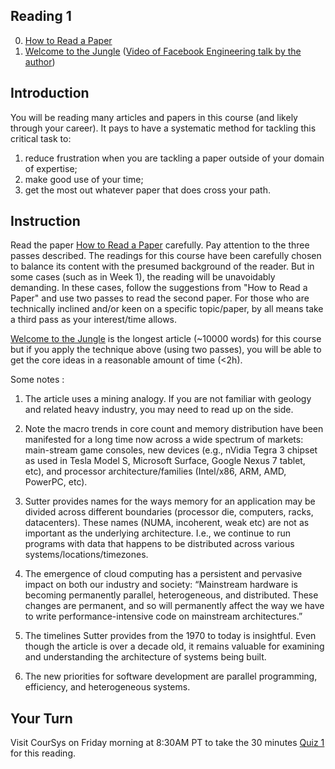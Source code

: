 ## Reading 1

0. [How to Read a Paper](https://web.stanford.edu/class/ee384m/Handouts/HowtoReadPaper.pdf)
1. [Welcome to the Jungle](https://herbsutter.com/welcome-to-the-jungle/) ([Video of Facebook Engineering talk by the author](https://www.facebook.com/Engineering/videos/herb-sutter-welcome-to-the-jungle/10151029515183109/))

## Introduction
   You will be reading many articles and papers in this course (and likely through your career). It pays to 
   have a systematic method for tackling this critical task to:
   1. reduce frustration when you are tackling a paper outside of your domain of expertise;
   2. make good use of your time;
   3. get the most out whatever paper that does cross your path.

## Instruction
   Read the paper [How to Read a Paper](https://web.stanford.edu/class/ee384m/Handouts/HowtoReadPaper.pdf) carefully. Pay attention to the three passes described. 
   The readings for this course have been carefully chosen to balance its content with the presumed background of the reader. But in some cases (such as in Week 1), the reading will be unavoidably demanding. In these cases, follow the suggestions from "How to Read a Paper" and use two passes to read the second paper. For those who are technically inclined and/or keen on a specific topic/paper, by all means take a third pass as your interest/time allows.

   [Welcome to the Jungle](https://herbsutter.com/welcome-to-the-jungle/) is the longest article (~10000 words) for this course but if you apply the technique above (using two passes), you will be able to get the core ideas in a reasonable amount of time (<2h).

   Some notes :
   1. The article uses a mining analogy. If you are not familiar with geology and related heavy industry, you may need to read up on the side.

   2. Note the macro trends in core count and memory distribution have been manifested for a long time now across a wide spectrum of markets: main-stream game consoles, new devices (e.g., nVidia Tegra 3 chipset as used in Tesla Model S, Microsoft Surface, Google Nexus 7 tablet, etc), and processor architecture/families (Intel/x86, ARM, AMD, PowerPC, etc).

   3. Sutter provides names for the ways memory for an application may be divided across different boundaries (processor die, computers, racks, datacenters). These names (NUMA, incoherent, weak etc) are not as important as the underlying architecture. I.e., we continue to run programs with data that happens to be distributed across various systems/locations/timezones.

   4. The emergence of cloud computing has a persistent and pervasive impact on both our industry and society: “Mainstream hardware is becoming permanently parallel, heterogeneous, and distributed. These changes are permanent, and so will permanently affect the way we have to write performance-intensive code on mainstream architectures.”

   5. The timelines Sutter provides from the 1970 to today is insightful. Even though the article is over a decade old, it remains valuable for examining and understanding the architecture of systems being built. 

   6. The new priorities for software development are parallel programming, efficiency, and heterogeneous systems.

## Your Turn

   Visit CourSys on Friday morning at 8:30AM PT to take the 30 minutes [Quiz 1](https://coursys.sfu.ca/2022sp-cmpt-756-g1/+r1/) for this reading. 
